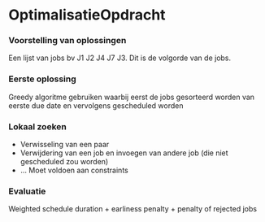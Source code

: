 # OptimalisatieOpdracht
### Voorstelling van oplossingen
Een lijst van jobs bv J1 J2 J4 J7 J3. Dit is de volgorde van de jobs.

### Eerste oplossing
Greedy algoritme gebruiken waarbij eerst de jobs gesorteerd worden van eerste due date en vervolgens gescheduled worden

### Lokaal zoeken
- Verwisseling van een paar
- Verwijdering van een job en invoegen van andere job (die niet gescheduled zou worden)
- ...
Moet voldoen aan constraints

### Evaluatie
Weighted schedule duration + earliness penalty + penalty of rejected jobs